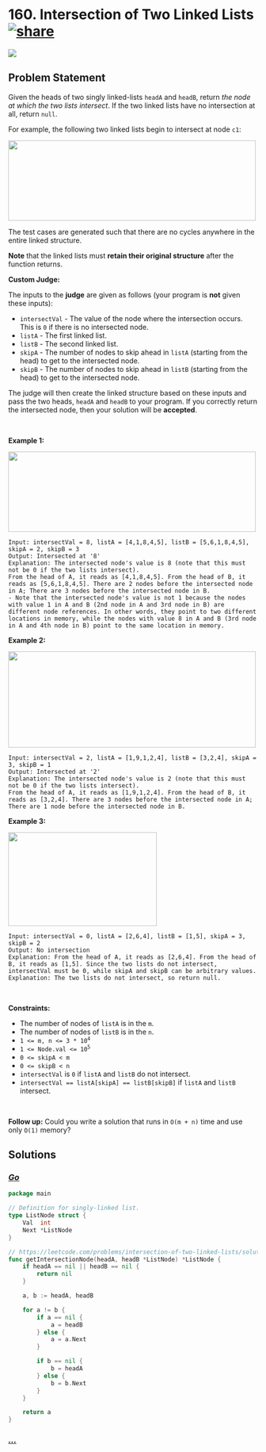# 160. Intersection of Two Linked Lists [![share]](https://leetcode.com/problems/intersection-of-two-linked-lists/)

![][easy]

## Problem Statement

<p>Given the heads of two singly linked-lists <code>headA</code> and <code>headB</code>, return <em>the node at which the two lists intersect</em>. If the two linked lists have no intersection at all, return <code>null</code>.</p>
<p>For example, the following two linked lists begin to intersect at node <code>c1</code>:</p>
<img alt="" src="https://assets.leetcode.com/uploads/2021/03/05/160_statement.png" style="width: 500px; height: 162px;"/>
<p>The test cases are generated such that there are no cycles anywhere in the entire linked structure.</p>
<p><strong>Note</strong> that the linked lists must <strong>retain their original structure</strong> after the function returns.</p>
<p><strong>Custom Judge:</strong></p>
<p>The inputs to the <strong>judge</strong> are given as follows (your program is <strong>not</strong> given these inputs):</p>
<ul>
<li><code>intersectVal</code> - The value of the node where the intersection occurs. This is <code>0</code> if there is no intersected node.</li>
<li><code>listA</code> - The first linked list.</li>
<li><code>listB</code> - The second linked list.</li>
<li><code>skipA</code> - The number of nodes to skip ahead in <code>listA</code> (starting from the head) to get to the intersected node.</li>
<li><code>skipB</code> - The number of nodes to skip ahead in <code>listB</code> (starting from the head) to get to the intersected node.</li>
</ul>
<p>The judge will then create the linked structure based on these inputs and pass the two heads, <code>headA</code> and <code>headB</code> to your program. If you correctly return the intersected node, then your solution will be <strong>accepted</strong>.</p>
<p> </p>
<p><strong class="example">Example 1:</strong></p>
<img alt="" src="https://assets.leetcode.com/uploads/2021/03/05/160_example_1_1.png" style="width: 500px; height: 162px;"/>

```
Input: intersectVal = 8, listA = [4,1,8,4,5], listB = [5,6,1,8,4,5], skipA = 2, skipB = 3
Output: Intersected at '8'
Explanation: The intersected node's value is 8 (note that this must not be 0 if the two lists intersect).
From the head of A, it reads as [4,1,8,4,5]. From the head of B, it reads as [5,6,1,8,4,5]. There are 2 nodes before the intersected node in A; There are 3 nodes before the intersected node in B.
- Note that the intersected node's value is not 1 because the nodes with value 1 in A and B (2nd node in A and 3rd node in B) are different node references. In other words, they point to two different locations in memory, while the nodes with value 8 in A and B (3rd node in A and 4th node in B) point to the same location in memory.
```

<p><strong class="example">Example 2:</strong></p>
<img alt="" src="https://assets.leetcode.com/uploads/2021/03/05/160_example_2.png" style="width: 500px; height: 194px;"/>

```
Input: intersectVal = 2, listA = [1,9,1,2,4], listB = [3,2,4], skipA = 3, skipB = 1
Output: Intersected at '2'
Explanation: The intersected node's value is 2 (note that this must not be 0 if the two lists intersect).
From the head of A, it reads as [1,9,1,2,4]. From the head of B, it reads as [3,2,4]. There are 3 nodes before the intersected node in A; There are 1 node before the intersected node in B.
```

<p><strong class="example">Example 3:</strong></p>
<img alt="" src="https://assets.leetcode.com/uploads/2021/03/05/160_example_3.png" style="width: 300px; height: 189px;"/>

```
Input: intersectVal = 0, listA = [2,6,4], listB = [1,5], skipA = 3, skipB = 2
Output: No intersection
Explanation: From the head of A, it reads as [2,6,4]. From the head of B, it reads as [1,5]. Since the two lists do not intersect, intersectVal must be 0, while skipA and skipB can be arbitrary values.
Explanation: The two lists do not intersect, so return null.
```

<p> </p>
<p><strong>Constraints:</strong></p>
<ul>
<li>The number of nodes of <code>listA</code> is in the <code>m</code>.</li>
<li>The number of nodes of <code>listB</code> is in the <code>n</code>.</li>
<li><code>1 &lt;= m, n &lt;= 3 * 10<sup>4</sup></code></li>
<li><code>1 &lt;= Node.val &lt;= 10<sup>5</sup></code></li>
<li><code>0 &lt;= skipA &lt; m</code></li>
<li><code>0 &lt;= skipB &lt; n</code></li>
<li><code>intersectVal</code> is <code>0</code> if <code>listA</code> and <code>listB</code> do not intersect.</li>
<li><code>intersectVal == listA[skipA] == listB[skipB]</code> if <code>listA</code> and <code>listB</code> intersect.</li>
</ul>
<p> </p>
<strong>Follow up:</strong> Could you write a solution that runs in <code>O(m + n)</code> time and use only <code>O(1)</code> memory?

## Solutions

### [_Go_](intersection_of_two_linked_lists.go)

```go [Go]
package main

// Definition for singly-linked list.
type ListNode struct {
	Val  int
	Next *ListNode
}

// https://leetcode.com/problems/intersection-of-two-linked-lists/solutions/49785/java-solution-without-knowing-the-difference-in-len/
func getIntersectionNode(headA, headB *ListNode) *ListNode {
	if headA == nil || headB == nil {
		return nil
	}

	a, b := headA, headB

	for a != b {
		if a == nil {
			a = headB
		} else {
			a = a.Next
		}

		if b == nil {
			b = headA
		} else {
			b = b.Next
		}
	}

	return a
}

```

### [_..._]()

```

```

<!----------------------------------{ link }--------------------------------->

[share]: https://graph.org/file/3ea5234dda646b71c574a.png
[easy]: https://img.shields.io/badge/Difficulty-Easy-bright.svg
[medium]: https://img.shields.io/badge/Difficulty-Medium-yellow.svg
[hard]: https://img.shields.io/badge/Difficulty-Hard-red.svg
